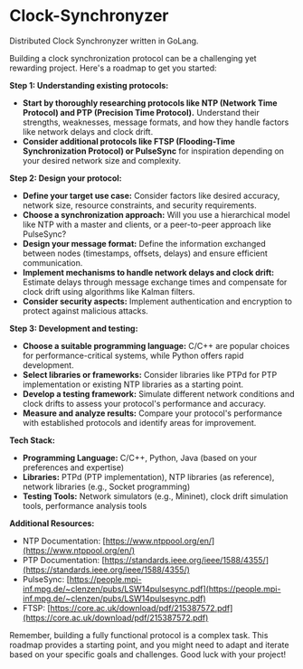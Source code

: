 # Clock-Synchronyzer
Distributed Clock Synchronyzer written in GoLang.

Building a clock synchronization protocol can be a challenging yet rewarding project. Here's a roadmap to get you started:

**Step 1: Understanding existing protocols:**

* **Start by thoroughly researching protocols like NTP (Network Time Protocol) and PTP (Precision Time Protocol).** Understand their strengths, weaknesses, message formats, and how they handle factors like network delays and clock drift.
* **Consider additional protocols like FTSP (Flooding-Time Synchronization Protocol) or PulseSync** for inspiration depending on your desired network size and complexity.

**Step 2: Design your protocol:**

* **Define your target use case:** Consider factors like desired accuracy, network size, resource constraints, and security requirements.
* **Choose a synchronization approach:** Will you use a hierarchical model like NTP with a master and clients, or a peer-to-peer approach like PulseSync?
* **Design your message format:** Define the information exchanged between nodes (timestamps, offsets, delays) and ensure efficient communication.
* **Implement mechanisms to handle network delays and clock drift:** Estimate delays through message exchange times and compensate for clock drift using algorithms like Kalman filters.
* **Consider security aspects:** Implement authentication and encryption to protect against malicious attacks.

**Step 3: Development and testing:**

* **Choose a suitable programming language:** C/C++ are popular choices for performance-critical systems, while Python offers rapid development.
* **Select libraries or frameworks:** Consider libraries like PTPd for PTP implementation or existing NTP libraries as a starting point.
* **Develop a testing framework:** Simulate different network conditions and clock drifts to assess your protocol's performance and accuracy.
* **Measure and analyze results:** Compare your protocol's performance with established protocols and identify areas for improvement.

**Tech Stack:**

* **Programming Language:** C/C++, Python, Java (based on your preferences and expertise)
* **Libraries:** PTPd (PTP implementation), NTP libraries (as reference), network libraries (e.g., Socket programming)
* **Testing Tools:** Network simulators (e.g., Mininet), clock drift simulation tools, performance analysis tools

**Additional Resources:**

* NTP Documentation: [https://www.ntppool.org/en/](https://www.ntppool.org/en/)
* PTP Documentation: [https://standards.ieee.org/ieee/1588/4355/](https://standards.ieee.org/ieee/1588/4355/)
* PulseSync: [https://people.mpi-inf.mpg.de/~clenzen/pubs/LSW14pulsesync.pdf](https://people.mpi-inf.mpg.de/~clenzen/pubs/LSW14pulsesync.pdf)
* FTSP: [https://core.ac.uk/download/pdf/215387572.pdf](https://core.ac.uk/download/pdf/215387572.pdf)

Remember, building a fully functional protocol is a complex task. This roadmap provides a starting point, and you might need to adapt and iterate based on your specific goals and challenges. Good luck with your project!
